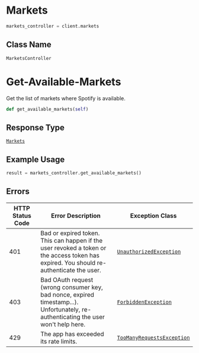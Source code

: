 # Markets

```python
markets_controller = client.markets
```

## Class Name

`MarketsController`


# Get-Available-Markets

Get the list of markets where Spotify is available.

```python
def get_available_markets(self)
```

## Response Type

[`Markets`](../../doc/models/markets.md)

## Example Usage

```python
result = markets_controller.get_available_markets()
```

## Errors

| HTTP Status Code | Error Description | Exception Class |
|  --- | --- | --- |
| 401 | Bad or expired token. This can happen if the user revoked a token or<br>the access token has expired. You should re-authenticate the user. | [`UnauthorizedException`](../../doc/models/unauthorized-exception.md) |
| 403 | Bad OAuth request (wrong consumer key, bad nonce, expired<br>timestamp...). Unfortunately, re-authenticating the user won't help here. | [`ForbiddenException`](../../doc/models/forbidden-exception.md) |
| 429 | The app has exceeded its rate limits. | [`TooManyRequestsException`](../../doc/models/too-many-requests-exception.md) |

